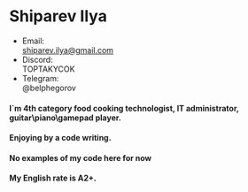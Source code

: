 # Shiparev Ilya


- Email: <br> shiparev.ilya@gmail.com
- Discord: <br> TOPTAKYCOK 
- Telegram: <br> @belphegorov
 
#### I`m 4th category food cooking technologist, IT administrator, guitar\piano\gamepad player.
#### Enjoying by a code writing.

#### No examples of my code here for now 

#### My English rate is **A2+**.
